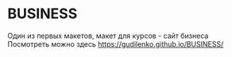 # BUSINESS
Один из первых макетов, макет для курсов - сайт бизнеса<br>
Посмотреть можно здесь https://gudilenko.github.io/BUSINESS/
